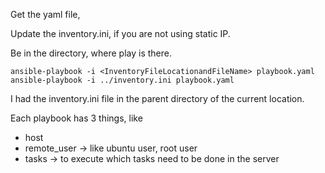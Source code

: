 Get the yaml file,

Update the inventory.ini, if you are not using static IP.

Be in the directory, where play is there.
```
ansible-playbook -i <InventoryFileLocationandFileName> playbook.yaml
ansible-playbook -i ../inventory.ini playbook.yaml
```
I had the inventory.ini file in the parent directory of the current location.

Each playbook has 3 things, like 
- host
- remote_user -> like ubuntu user, root user 
- tasks -> to execute which tasks need to be done in the server

